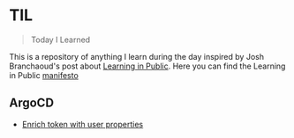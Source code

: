 # TIL
> Today I Learned

This is a repository of anything I learn during the day inspired by Josh Branchaoud's post about [Learning in Public](https://dev.to/jbranchaud/how-i-built-a-learning-machine-45k9). Here you can find the Learning in Public [manifesto](https://www.swyx.io/learn-in-public)


## ArgoCD

* [Enrich token with user properties](ArgoCD/enrich-tocken-with-user-properties.md)
